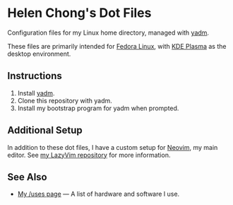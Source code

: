 # Helen Chong's Dot Files

Configuration files for my Linux home directory, managed with [yadm](https://yadm.io/).

These files are primarily intended for [Fedora Linux](https://www.fedoraproject.org/), with [KDE Plasma](https://kde.org/plasma-desktop/) as the desktop environment.

## Instructions

1. Install [yadm](https://yadm.io/).
1. Clone this repository with yadm.
1. Install my bootstrap program for yadm when prompted.

## Additional Setup

In addition to these dot files, I have a custom setup for [Neovim](https://neovim.io/), my main editor. See [my LazyVim repository](https://git.helenchong.dev/helenchong/LazyVim) for more information.

## See Also

- [My /uses page](https://helenchong.dev/uses/) — A list of hardware and software I use.
